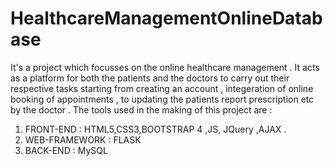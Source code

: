 # HealthcareManagementOnlineDatabase

It's a project which focusses on the online healthcare management .
It acts as a platform for both the patients and the doctors to carry out their respective tasks starting from creating an account , integeration of online booking of appointments , to updating the patients report prescription etc by the doctor .
The tools used in the making of this project are :
1) FRONT-END :
   HTML5,CSS3,BOOTSTRAP 4 ,JS, JQuery ,AJAX .
2) WEB-FRAMEWORK :
   FLASK
3) BACK-END :
   MySQL
   
